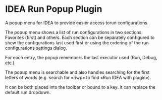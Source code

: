 IDEA Run Popup Plugin
=====================

A popup menu for IDEA to provide easier access torun configurations.

The popup menu shows a list of run configurations in two sections: Favorites
(first) and others. Each section can be separately configured to show the
configurations last used first or using the ordering of the run configurations
settings dialog.

For each entry, the popup remembers the last executor used (Run, Debug, etc.)

The popup menu is searchable and also handles searching for the first letters
of words (e.g. search for «riwp» to find «Run IDEA with plugin»).

It can be both placed into the toolbar or bound to a key. It can replace the
default run dropdown.
